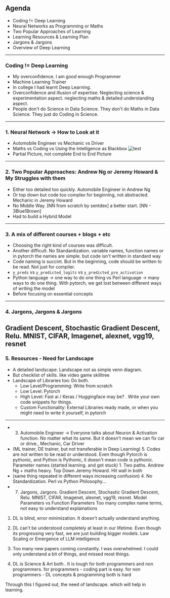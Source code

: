 
## Agenda
- Coding != Deep Learning
- Neural Networks as Programming or Maths
- Two Popular Approaches of Learning
- Learning Resources & Learning Plan
- Jargons & Jargons
- Overview of Deep Learning
---
### Coding != Deep Learning
- My overconfidence. I am good enough Programmer
- Machine Learning Trainer
- In college I had learnt Deep Learning. 
- Overconfidence and illusion of expertise. Neglecting science & experimentation aspect. neglecting maths & detailed understanding aspect. 
- People don't do Science in Data Science. They don't do Maths in Data Science. They just do Coding in Science.

--- 

### 1. Neural Network -> How to Look at it
- Automobile Engineer   vs  Mechanic     vs  Driver
- Maths                 vs  Coding       vs  Using the Intelligence as Blackbox
![test](https://padaseva.in/wp-content/uploads/2019/12/elephant-blind-men.jpg)
- Partial Picture, not complete End to End Picture
---
### 2. Two Popular Approaches: Andrew Ng or Jeremy Howard & My Struggles with them
- Either too detailed too quickly. Automobile Engineer in Andrew Ng
- Or top down but code too complex for beginning, not abstracted. Mechanic in Jeremy Howard
- No Middle Way. [NN from scratch by sentdex] a better start. [NN - 3Blue1Brown]
- Had to build a Hybrid Model
---
### 3. A mix of different courses + blogs + etc
- Choosing the right kind of courses was difficult. 
- Another difficult. No Standardization. variable names, function names or in pytorch the names are simple. but code isn't written in standard way
- Code naming is succint. But in the beginning, code should be written to be read. Not just for compiler.
- `y_preds` vs `y_predicted_logits` vs `y_predicted_pre_activation`
- Python language -> one way to do one thing vs Perl language -> many ways to do one thing. With pytorch, we get lost between different ways of writing the model
- Before focusing on essential concepts
---
### 4. Jargons, Jargons & Jargons
Gradient Descent, Stochastic Gradient Descent, Relu. MNIST, CIFAR, Imagenet, alexnet, vgg19, resnet
---

### 5. Resources - Need for Landscape
- A detailed landscape. Landscape not as simple venn diagram. 
- But checklist of skills. like video game skilltree
- Landscape of Libraries too: Do both. 
  - Low Level/Programming: Write from scratch
  - Low Level: Pytorch
  - High Level: Fast ai / Keras / Huggingface may be? . Write your own code snippets for things.
  - Custom Functionality: External Libraries ready made, or when you might need to write it yourself, in pytorch

----


- 3. Automobile Engineer -> Everyone talks about Neuron & Activation function. No matter what its same. But it doesn't mean we can fix car or drive., Mechanic, Car Driver
- (ML trainer, DE trainer, but not transferable in Deep Learning) 5. Codes are not written to be read or understood. Even though Pytorch is pythonic, and Python is Pythonic, it doesn't mean code is pythonic. Parameter names
(started learning. and got stuck) 1. Two paths. Andrew Ng + maths heavy. Top Down Jeremy Howard. Hit wall in both
- (same thing repeated in different ways increasing confusion) 4. No Standardization. Perl vs Python Philosophy... 
- 7. Jargons, Jargons. Gradient Descent, Stochastic Gradient Descent, Relu. MNIST, CIFAR, Imagenet, alexnet, vgg19, resnet. Model Parameters vs Function Parameters
Too many complex name terms, not easy to understand explainations


1. DL is blind, error minimization. It doesn't actually understand anything. 
2. DL can't be understood completely at least in our lifetime. Even though its progressing very fast, we are just building bigger models. Law Scaling or Emergence of LLM intelligence

3. Too many new papers coming constantly. I was overwhelmed. I could only understand a bit of things, and missed most things.

4.  DL is Science & Art both.. It is tough for both programmers and non programmers. 
for programmers - coding part is easy. 
for non programmers - DL concepts & programming both is hard

Through this I figured out, the need of landscape. which will help in learning. 